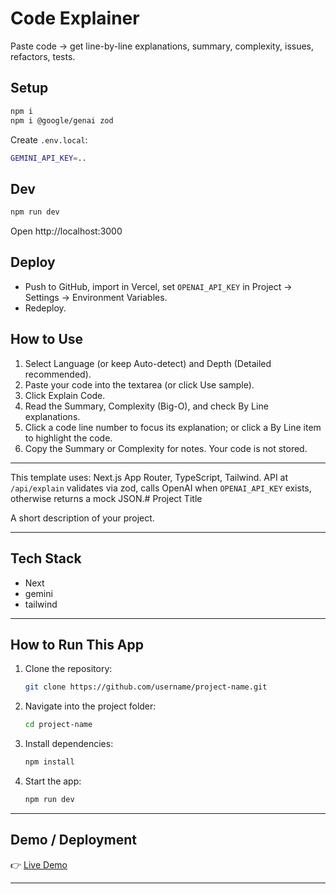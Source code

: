 # Code Explainer

Paste code → get line-by-line explanations, summary, complexity, issues, refactors, tests.

## Setup

```bash
npm i
npm i @google/genai zod
```

Create `.env.local`:

```bash
GEMINI_API_KEY=..
```

## Dev

```bash
npm run dev
```

Open http://localhost:3000

## Deploy

- Push to GitHub, import in Vercel, set `OPENAI_API_KEY` in Project → Settings → Environment Variables.
- Redeploy.

## How to Use

1. Select Language (or keep Auto-detect) and Depth (Detailed recommended).
2. Paste your code into the textarea (or click Use sample).
3. Click Explain Code.
4. Read the Summary, Complexity (Big-O), and check By Line explanations.
5. Click a code line number to focus its explanation; or click a By Line item to highlight the code.
6. Copy the Summary or Complexity for notes. Your code is not stored.

---

This template uses: Next.js App Router, TypeScript, Tailwind. API at `/api/explain` validates via zod, calls OpenAI when `OPENAI_API_KEY` exists, otherwise returns a mock JSON.# Project Title

A short description of your project.

---

## Tech Stack

- Next
- gemini
- tailwind

---

## How to Run This App

1. Clone the repository:

   ```bash
   git clone https://github.com/username/project-name.git
   ```

2. Navigate into the project folder:

   ```bash
   cd project-name
   ```

3. Install dependencies:

   ```bash
   npm install
   ```

4. Start the app:

   ```bash
   npm run dev
   ```

---

## Demo / Deployment

👉 [Live Demo](https://code-explainer-ashy.vercel.app/)

---
